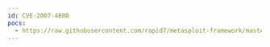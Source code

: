 ```yaml
---
id: CVE-2007-4880
pocs:
  - https://raw.githubusercontent.com/rapid7/metasploit-framework/master/modules/exploits/windows/http/ibm_tsm_cad_header.rb
---
```

